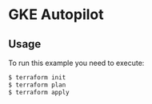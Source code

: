 # GKE Autopilot

## Usage
To run this example you need to execute:
```bash
$ terraform init
$ terraform plan
$ terraform apply
```
